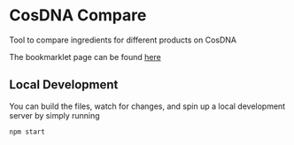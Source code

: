# CosDNA Compare
Tool to compare ingredients for different products on CosDNA

The bookmarklet page can be found [here](http://ytilis.github.io/CosDNA_Compare/)

## Local Development
You can build the files, watch for changes, and spin up a local development server by simply running
```
npm start
```